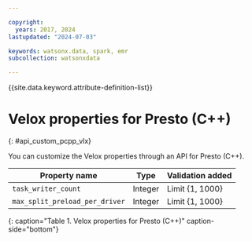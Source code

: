 ```yaml
---

copyright:
  years: 2017, 2024
lastupdated: "2024-07-03"

keywords: watsonx.data, spark, emr
subcollection: watsonxdata

---
```


{{site.data.keyword.attribute-definition-list}}

# Velox properties for Presto (C++)
{: #api_custom_pcpp_vlx}

You can customize the Velox properties through an API for Presto (C++).

| Property name | Type | Validation added |
| --- | --- | --- |
| `task_writer_count` | Integer | Limit {1, 1000} |
| `max_split_preload_per_driver` | Integer | Limit {1, 1000} |
{: caption="Table 1. Velox properties for Presto (C++)" caption-side="bottom"}
